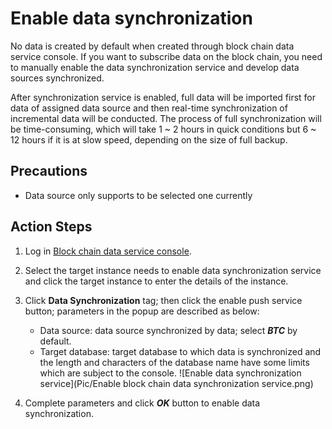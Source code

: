 # Enable data synchronization
No data is created by default when created through block chain data service console. If you want to subscribe data on the block chain, you need to manually enable the data synchronization service and develop data sources synchronized.

After synchronization service is enabled, full data will be imported first for data of assigned data source and then real-time synchronization of incremental data will be conducted. The process of full synchronization will be time-consuming, which will take 1 ~ 2 hours in quick conditions but 6 ~ 12 hours if it is at slow speed, depending on the size of full backup.

## Precautions
* Data source only supports to be selected one currently

## Action Steps
1. Log in [Block chain data service console](https://bds-console.jdcloud.com/block/list). 
2. Select the target instance needs to enable data synchronization service and click the target instance to enter the details of the instance.
3. Click **Data Synchronization** tag; then click the enable push service button; parameters in the popup are described as below:
    * Data source: data source synchronized by data; select ***BTC*** by default.
    * Target database: target database to which data is synchronized and the length and characters of the database name have some limits which are subject to the console.
    ![Enable data synchronization service](Pic/Enable block chain data synchronization service.png)

5. Complete parameters and click ***OK*** button to enable data synchronization.

